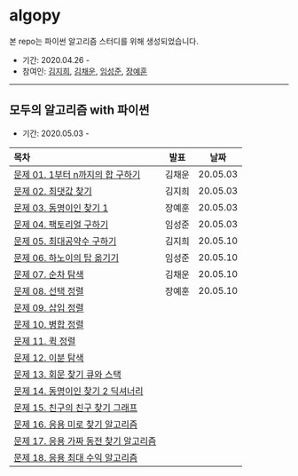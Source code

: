 # algopy  

본 repo는 파이썬 알고리즘 스터디를 위해 생성되었습니다.  


* 기간: 2020.04.26 -
* 참여인: [김지희](https://github.com/kjihee), [김채운](https://github.com/3hwooni), [임성준](https://github.com/emma58min), [장예훈](https://github.com/YeHoonJang)
---------------

## 모두의 알고리즘 with 파이썬  
* 기간: 2020.05.03 -

|목차|발표|날짜|
|:------|:---:|---|
|[문제 01. 1부터 n까지의 합 구하기](https://github.com/kjihee/algopy/blob/master/chaewoon/Q1.1부터n까지의%20합구하기.pdf)|김채운|20.05.03|
|[문제 02. 최댓값 찾기](https://github.com/kjihee/algopy/blob/master/jihee/presentation/algopy_1.pdf)|김지희|20.05.03|
|[문제 03. 동명이인 찾기 1](https://github.com/kjihee/algopy/blob/master/yehoon/presentation/ch1-3.pdf)|장예훈|20.05.03|
|[문제 04. 팩토리얼 구하기]()|임성준|20.05.03|
|[문제 05. 최대공약수 구하기]()|김지희|20.05.10|
|[문제 06. 하노이의 탑 옮기기]()|임성준|20.05.10|
|[문제 07. 순차 탐색]()|김채운|20.05.10|
|[문제 08. 선택 정렬]()|장예훈|20.05.10|
|[문제 09. 삽입 정렬]()|||
|[문제 10. 병합 정렬]()|||
|[문제 11. 퀵 정렬]()|||
|[문제 12. 이분 탐색]()|||
|[문제 13. 회문 찾기 큐와 스택]()|||
|[문제 14. 동명이인 찾기 2 딕셔너리]()|||
|[문제 15. 친구의 친구 찾기 그래프]()|||
|[문제 16. 응용 미로 찾기 알고리즘]()|||
|[문제 17. 응용 가짜 동전 찾기 알고리즘]()|||
|[문제 18. 응용 최대 수익 알고리즘]()|||
